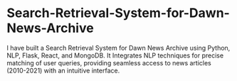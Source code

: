 # Search-Retrieval-System-for-Dawn-News-Archive
I have built a Search Retrieval System for Dawn News Archive using Python, NLP, Flask, React, and MongoDB. It Integrates NLP techniques for precise matching of user queries, providing seamless access to news articles (2010-2021) with an intuitive interface.
